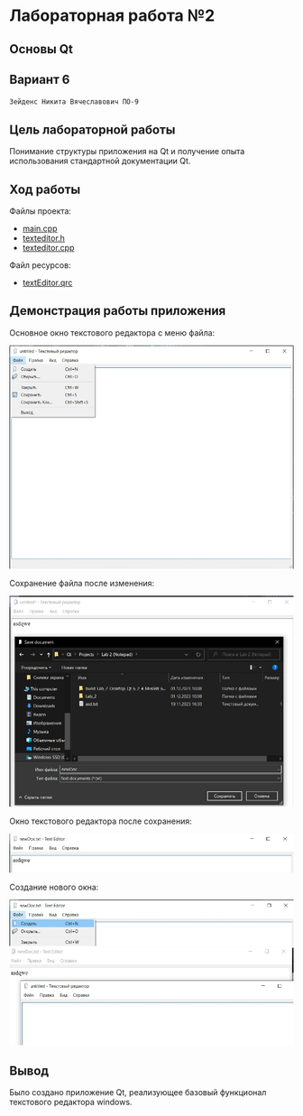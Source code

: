 # Лабораторная работа №2

## Основы Qt

## Вариант 6

`Зейденс Никита Вячеславович ПО-9`

## Цель лабораторной работы

Понимание структуры приложения на Qt и получение опыта использования стандартной документации Qt.

## Ход работы

Файлы проекта:

- [main.cpp](./src/main.cpp)
- [texteditor.h](./src/texteditor.h)
- [texteditor.cpp](./src/texteditor.cpp)

Файл ресурсов:

- [textEditor.qrc](./src/textEditor.qrc)

## Демонстрация работы приложения

Основное окно текстового редактора с меню файла:

![1.jpg](./images/1.jpg)

Сохранение файла после изменения:

![2.jpg](./images/2.jpg)

Окно текстового редактора после сохранения:

![3.jpg](./images/3.jpg)

Создание нового окна:

![4.jpg](./images/4.jpg)
![5.jpg](./images/5.jpg)

## Вывод

Было создано приложение Qt, реализующее базовый функционал текстового редактора windows.
